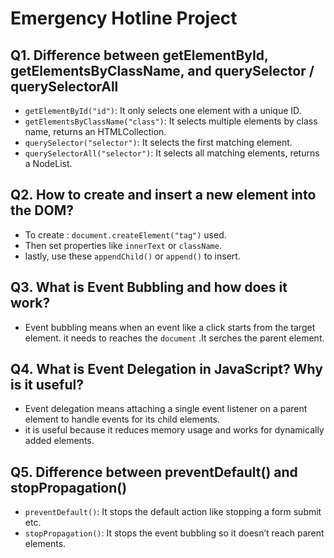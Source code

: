 # Emergency Hotline Project

## Q1. Difference between getElementById, getElementsByClassName, and querySelector / querySelectorAll
- `getElementById("id")`: It only selects one element with a unique ID.
- `getElementsByClassName("class")`: It  selects multiple elements by class name, returns an HTMLCollection.
- `querySelector("selector")`: It selects the first matching element.
- `querySelectorAll("selector")`: It selects all matching elements, returns a NodeList.

## Q2. How to create and insert a new element into the DOM?
- To create : `document.createElement("tag")` used.
- Then set properties like `innerText` or `className`.
- lastly, use these `appendChild()` or `append()` to insert.

## Q3. What is Event Bubbling and how does it work?
- Event bubbling means when an event like a click starts from the target element. it needs to reaches the `document` .It serches the parent element.

## Q4. What is Event Delegation in JavaScript? Why is it useful?
- Event delegation means attaching a single event listener on a parent element to handle events for its child elements.
- it is useful because it reduces memory usage and works for dynamically added elements.

## Q5. Difference between preventDefault() and stopPropagation()
- `preventDefault()`: It stops the default action like  stopping a form submit etc.
- `stopPropagation()`: It stops the event bubbling so it doesn’t reach parent elements.
